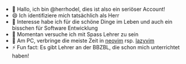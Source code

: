 - 👋 Hallo, ich bin @herrhodel, dies ist also ein seriöser Account!
- 😄 Ich identifiziere mich tatsächlich als Herr
- 👀 Interesse habe ich für die schöne Dinge im Leben und auch ein bisschen für Software Entwicklung
- 🌱 Momentan versuche ich mit Spass Lehrer zu sein
- 🥸 Am PC, verbringe die meiste Zeit in [neovim](https://neovim.io) rsp. [lazyvim](https://lazyvim.org)
- ⚡ Fun fact: Es gibt Lehrer an der BBZBL, die schon mich unterrichtet haben!

<!---
herrhodel/herrhodel is a ✨ special ✨ repository because its `README.md` (this file) appears on your GitHub profile.
You can click the Preview link to take a look at your changes.
--->
